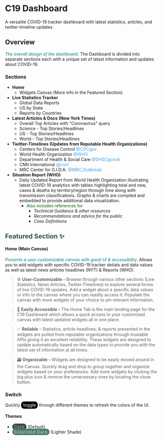 # C19 Dashboard
A versatile COVID-19 tracker dashboard with latest statistics, articles, and twitter-timeline updates

## Overview
<span style="color: teal"> *The overall design of the dashboard.* </span>The Dashboard is divided into separate sections each with a unique set of latest information and updates about COVID-19.

### Sections

- **Home**
    - Widgets Canvas (More info in the Featured Section)
- **Live Statistics Tracker**
    - Global Data Reports
    - US by State
    - Reports by Countries
- **Latest Articles & Docs (New York Times)**
    - Overall Top Articles with "Coronavirus" query
    - Science - Top Stories/Headlines
    - US - Top Stories/Headlines
    - World - Top Stories/Headlines
- **Twitter-Timelines (Updates from Reputable Health Organizations)**
    - Centers for Disease Control <span style="color:#38A1F3"> @CDCgov </span>
    - World Health Organization <span style="color:#38A1F3"> @WHO </span>
    - Department of Health & Social Care <span style="color:#38A1F3"> @DHSCgovuk </span>
    - CNN International <span style="color:#38A1F3"> @cnni </span>
    - MRC Center for G.I.D.A. <span style="color:#38A1F3"> @MRC_Outbreak </span>
- **Situation Report (WHO)**
    - Daily Updated Report from World Health Organization illustrating latest COVID-19 analytics with tables highlighting total and new, cases & deaths by territory/region through time along with transmission classifications. Graphs & charts are compiled and embedded to provide additional data visualization.
        - <span style="color:darkgreen"> Also includes references for </span>
            - *Technical Guidance & other resources*
            - *Recommendations and advice for the public*
            - *Case Definitions*

## <span style="color:DarkSlateGrey"> Featured Section :sparkles: </span>

#### <span style="color:"> Home (Main Canvas) </span>

<span style="color: teal"> *Presents a user customizable canvas with great UI & accessibility.* </span> Allows you to add widgets with specific COVID-19 tracker detials and data values as well as latest news articles headlines (NYT) & Reports (WHO).

> :gear: **User-Customizable  -**  Browse through various other sections (Live Statistics, News Articles, Twitter-Timelines) to explore several forms of live COVID-19 updates. Add a widget about a specific data values or info to the canvas where you can readily access it. Populate the canvas with more widgets of your choice to pin relevant information.

> :open_file_folder: **Easily Accessible  -**  The Home Tab is the main landing page for the C19 Dashboard which allows a quick access to your customized canvas with latest updated widgets all in one place. 

> :white_check_mark: **Reliable  -**  Statistics, article headlines, & reports presented in the widgets are pulled from reputable organizations through trustable APIs giving it an excellent reliability. These widgets are designed to update automatically based on the data types to provide you with the latest set of information at all times.

> :card_file_box: **Organizable  -**  Widgets are designed to be easily moved around in the Canvas. Quickly drag and drop to group together and organize widgets based on your preferences. Add more widgets by clicking the big plus icon & remove the unnecessary ones by locating the close button.

### Switch 
Quickly <span style="background-color:black;color:white;padding: 3px 2px 4px 7px; margin-right:4px;border-radius: 10px;"> toggle </span> through different themes to refresh the colors of the UI.

#### Themes
- <span style="background-color: rgb(63,73,80);color:rgb(148,182,154);letter-spacing:1px;padding:2px 1px 2px 6px;border-radius:10px;margin-right:4px"> Dark </span> (Default)
- <span style="background-color: rgb(77,125,107);color:rgb(194,230,185);letter-spacing:1px;padding:2px 1px 2px 6px;border-radius:10px;margin-right:4px;"> Solarized Dark </span> (Lighter Shade)

